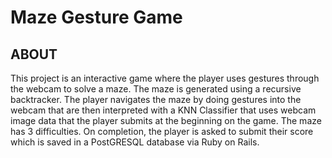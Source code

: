 # Maze Gesture Game

## ABOUT
This project is an interactive game where the player uses gestures through the webcam to solve a maze. The maze is generated using a recursive backtracker. The player navigates the maze by doing gestures into the webcam that are then interpreted with a KNN Classifier that uses webcam image data that the player submits at the beginning on the game. The maze has 3 difficulties. On completion, the player is asked to submit their score which is saved in a PostGRESQL database via Ruby on Rails.
